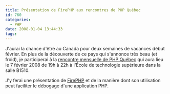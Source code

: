 ```yaml
---
title: Présentation de FirePHP aux rencontres de PHP Québec
id: 760
categories:
  - PHP
date: 2008-01-04 13:44:33
tags:
---
```


J'aurai la chance d'être au Canada pour deux semaines de vacances début février. En plus de la découverte de ce pays qui s'annonce très beau (et froid), je participerai à la [rencontre mensuelle de PHP Québec](http://www.phpquebec.org/modules/piCal/index.php?smode=Daily&amp;action=View&amp;event_id=0000000198&amp;caldate=2008-1-3) qui aura lieu le 7 février 2008 de 19h à 22h à l'École de technologie supérieure dans la salle B1510.

J'y ferai une présentation de [FirePHP](http://www.firephp.org/) et de la manière dont son utilisation peut faciliter le débogage d'une application PHP.